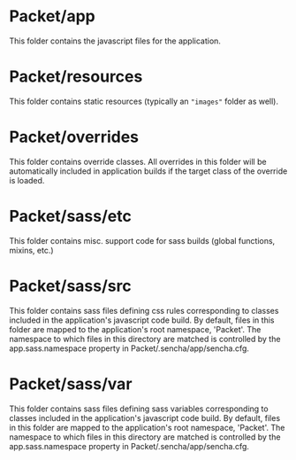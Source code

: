 # Packet/app

This folder contains the javascript files for the application.

# Packet/resources

This folder contains static resources (typically an `"images"` folder as well).

# Packet/overrides

This folder contains override classes. All overrides in this folder will be 
automatically included in application builds if the target class of the override
is loaded.

# Packet/sass/etc

This folder contains misc. support code for sass builds (global functions, 
mixins, etc.)

# Packet/sass/src

This folder contains sass files defining css rules corresponding to classes
included in the application's javascript code build.  By default, files in this 
folder are mapped to the application's root namespace, 'Packet'. The
namespace to which files in this directory are matched is controlled by the
app.sass.namespace property in Packet/.sencha/app/sencha.cfg. 

# Packet/sass/var

This folder contains sass files defining sass variables corresponding to classes
included in the application's javascript code build.  By default, files in this 
folder are mapped to the application's root namespace, 'Packet'. The
namespace to which files in this directory are matched is controlled by the
app.sass.namespace property in Packet/.sencha/app/sencha.cfg. 
